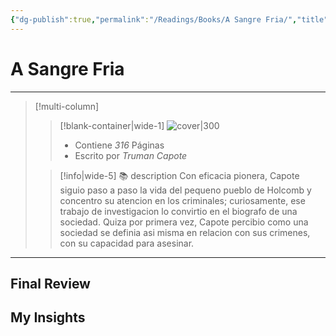 ```yaml
---
{"dg-publish":true,"permalink":"/Readings/Books/A Sangre Fria/","title":"A Sangre Fria","tags":["NoteType/Book"],"updated":"2023-09-09T18:11:16.508-05:00"}
---
```



# A Sangre Fria

- - -
> [!multi-column]
> 
> > [!blank-container|wide-1]
> > ![cover|300]()
> >- Contiene *316* Páginas
> >- Escrito por *Truman Capote*
> 
> > [!info|wide-5] 📚 description
> > Con eficacia pionera, Capote siguio paso a paso la vida del pequeno pueblo de Holcomb y concentro su atencion en los criminales; curiosamente, ese trabajo de investigacion lo convirtio en el biografo de una sociedad. Quiza por primera vez, Capote percibio como una sociedad se definia asi misma en relacion con sus crimenes, con su capacidad para asesinar.
> 

- - -

## Final Review

## My Insights
